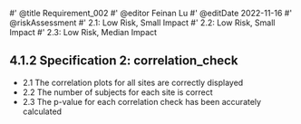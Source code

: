 #' @title Requirement_002
#' @editor Feinan Lu
#' @editDate 2022-11-16
#' @riskAssessment
#' 2.1: Low Risk, Small Impact
#' 2.2: Low Risk, Small Impact
#' 2.3: Low Risk, Median Impact



## 4.1.2 Specification 2: correlation_check

+ 2.1 The correlation plots for all sites are correctly displayed
+ 2.2 The number of subjects for each site is correct
+ 2.3 The p-value for each correlation check has been accurately calculated

